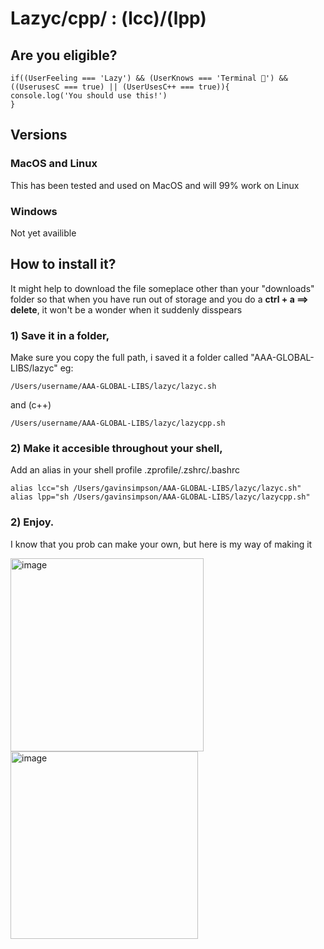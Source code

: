 # Lazyc/cpp/ :  (lcc)/(lpp)
## Are you eligible?
    if((UserFeeling === 'Lazy') && (UserKnows === 'Terminal 🥴') && ((UserusesC === true) || (UserUsesC++ === true)){
    console.log('You should use this!')
    }
    
## Versions
### MacOS and Linux
This has been tested and used on MacOS and will 99% work on Linux
### Windows
Not yet availible

## How to install it?
It might help to download the file someplace other than your "downloads" folder so that when you have run out of storage and you do a **ctrl + a ==> delete**, it won't be a wonder when it suddenly disspears

### 1) Save it in a folder,
Make sure you copy the full path, i saved it a folder called "AAA-GLOBAL-LIBS/lazyc" eg:

    /Users/username/AAA-GLOBAL-LIBS/lazyc/lazyc.sh

and (c++)
    
    /Users/username/AAA-GLOBAL-LIBS/lazyc/lazycpp.sh


### 2) Make it accesible throughout your shell,
Add an alias in your shell profile .zprofile/.zshrc/.bashrc

    alias lcc="sh /Users/gavinsimpson/AAA-GLOBAL-LIBS/lazyc/lazyc.sh"
    alias lpp="sh /Users/gavinsimpson/AAA-GLOBAL-LIBS/lazyc/lazycpp.sh"

### 2) Enjoy.
I know that you prob can make your own, but here is my way of making it

<img width="309" alt="image" src="https://github.com/GDSimpson3/lazy-c/assets/103830594/2f744e2e-63cf-4505-afb4-21aa8abf2546">
<img width="300" alt="image" src="https://github.com/GDSimpson3/lazy-c/assets/103830594/0471db31-b24e-4d2c-8f3a-0b8bb84ad1b3">


